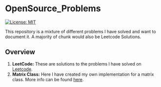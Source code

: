 # OpenSource_Problems
[![License: MIT](https://img.shields.io/badge/License-MIT-yellow.svg)](https://opensource.org/licenses/MIT)

This repository is a mixture of different problems I have solved and want to document it. A majority of chunk would also be Leetcode Solutions. 

## Overview

1) **LeetCode:** These are solutions to the problems I have solved on [Leetcode](https://leetcode.com/). 
2) **Matrix Class:** Here I have created my own implementation for a matrix class. More info can be found [here]().